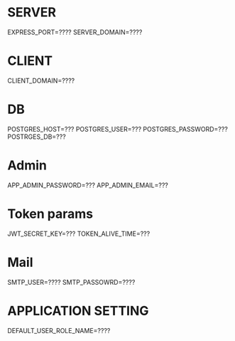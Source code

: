 # SERVER
EXPRESS_PORT=????
SERVER_DOMAIN=????
# CLIENT
CLIENT_DOMAIN=????
# DB
POSTGRES_HOST=???
POSTGRES_USER=???
POSTGRES_PASSWORD=???
POSTRGES_DB=???
# Admin
APP_ADMIN_PASSWORD=???
APP_ADMIN_EMAIL=???
# Token params
JWT_SECRET_KEY=???
TOKEN_ALIVE_TIME=???
# Mail
SMTP_USER=????
SMTP_PASSOWRD=????
# APPLICATION SETTING
DEFAULT_USER_ROLE_NAME=????
